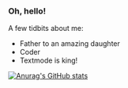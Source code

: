 ### Oh, hello!

A few tidbits about me:
* Father to an amazing daughter
* Coder
* Textmode is king!

[![Anurag's GitHub stats](https://github-readme-stats.vercel.app/api?username=NuSkooler&theme=radical&count_private=true)](https://github.com/anuraghazra/github-readme-stats)

<!--
**NuSkooler/NuSkooler** is a ✨ _special_ ✨ repository because its `README.md` (this file) appears on your GitHub profile.

Here are some ideas to get you started:

- 🔭 I’m currently working on ...
- 🌱 I’m currently learning ...
- 👯 I’m looking to collaborate on ...
- 🤔 I’m looking for help with ...
- 💬 Ask me about ...
- 📫 How to reach me: ...
- 😄 Pronouns: ...
- ⚡ Fun fact: ...
-->
